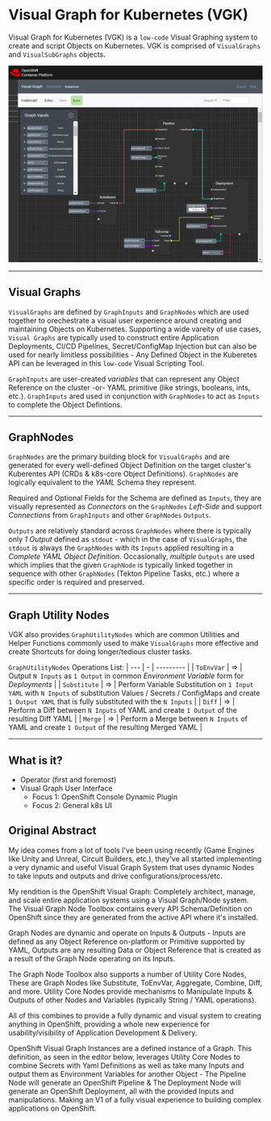 # Visual Graph for Kubernetes (VGK)
Visual Graph for Kubernetes (VGK) is a `low-code` Visual Graphing system to create and script Objects on Kubernetes. VGK is comprised of `VisualGraphs` and `VisualSubGraphs` objects.

![VisualGraphReferenceArch](./vgk-mock-0.png)

---
## Visual Graphs

`VisualGraphs` are defined by `GraphInputs` and `GraphNodes` which are used together to orechestrate a visual user experience around creating and maintaining Objects on Kubernetes. Supporting a wide vareity of use cases, `Visual Graphs` are typically used to construct entire Application Deployments, CI/CD Pipelines, Secret/ConfigMap Injection but can also be used for nearly limitless possibilities - Any Defined Object in the Kuberetes API can be leveraged in this `low-code` Visual Scripting Tool.

`GraphInputs` are user-created _variables_ that can represent any Object Reference on the cluster -or- YAML primitive (like strings, booleans, ints, etc.). `GraphInputs` ared used in conjunction with `GraphNodes` to act as `Inputs` to complete the Object Defintions.

---
## GraphNodes

`GraphNodes` are the primary building block for `VisualGraphs` and are generated for every well-defined Object Definition on the target cluster's Kuberentes API (CRDs & k8s-core Object Definitions). `GraphNodes` are logically equivalent to the _YAML_ Schema they represent.

Required and Optional Fields for the Schema are defined as `Inputs`, they are visually represented as _Connectors_ on the `GraphNodes` _Left-Side_ and support _Connections_ from `GraphInputs` and other `GraphNodes` `Outputs`.

`Outputs` are relatively standard across `GraphNodes` where there is typically only _1 Output_ defined as `stdout` - which in the case of `VisualGraphs`, the `stdout` is always the `GraphNodes` with its `Inputs` applied resulting in a _Complete YAML Object Definition_. Occasionally, _multiple_ `Outputs` are used which implies that the given `GraphNode` is typically linked together in sequence with other `GraphNodes` (Tekton Pipeline Tasks, etc.) where a specific order is required and preserved.

---
## Graph Utility Nodes
VGK also provides `GraphUtilityNodes` which are common Utilities and Helper Functions commonly used to make `VisualGraphs` more effective and create Shortcuts for doing longer/tedious cluster tasks.

`GraphUtilityNodes` Operations List:
| --- | - | --------- |
| `ToEnvVar` | => | Output `N Inputs` as `1 Output` in common _Environment Variable_ form for _Deployments_ |
| `Substitute` | => | Perform Variable Substitution on `1 Input YAML` with `N Inputs` of substitution Values / Secrets / ConfigMaps and create `1 Output YAML` that is fully substituted with the `N Inputs` |
| `Diff` | => | Perform a Diff between `N Inputs` of YAML and create `1 Output` of the resulting Diff YAML |
| `Merge` | => | Perform a Merge between `N Inputs` of YAML and create `1 Output` of the resulting Merged YAML |

---
## What is it?
- Operator (first and foremost)
- Visual Graph User Interface
    - Focus 1: OpenShift Console Dynamic Plugin
    - Focus 2: General k8s UI

## Original Abstract

My idea comes from a lot of tools I've been using recently (Game Engines like Unity and Unreal, Circuit Builders, etc.), they've all started implementing a very dynamic and useful Visual Graph System that uses dynamic Nodes to take inputs and outputs and drive configurations/process/etc.

My rendition is the OpenShift Visual Graph: Completely architect, manage, and scale entire application systems using a Visual Graph/Node system. The Visual Graph Node Toolbox contains every API Schema/Definition on OpenShift since they are generated from the active API where it's installed. 

Graph Nodes are dynamic and operate on Inputs & Outputs - Inputs are defined as any Object Reference on-platform or Primitive supported by YAML, Outputs are any resulting Data or Object Reference that is created as a result of the Graph Node operating on its Inputs. 

The Graph Node Toolbox also supports a number of Utility Core Nodes, These are Graph Nodes like Substitute, ToEnvVar, Aggregate, Combine, Diff, and more. Utility Core Nodes provide mechanisms to Manipulate Inputs & Outputs of other Nodes and Variables (typically String / YAML operations).

All of this combines to provide a fully dynamic and visual system to creating anything in OpenShift, providing a whole new experience for usability/visibility of Application Development & Delivery.

OpenShift Visual Graph Instances are a defined instance of a Graph. This definition, as seen in the editor below, leverages Utility Core Nodes to combine Secrets with Yaml Definitions as well as take many Inputs and output them as Environment Variables for another Object - The Pipeline Node will generate an OpenShift Pipeline & The Deployment Node will generate an OpenShift Deployment, all with the provided Inputs and manipulations. Making an V1 of a fully visual experience to building complex applications on OpenShift.